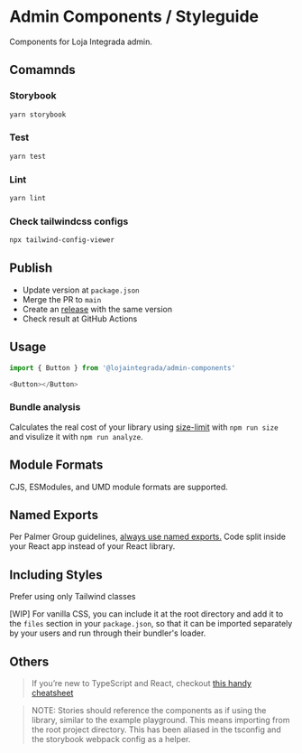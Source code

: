 # Admin Components / Styleguide

Components for Loja Integrada admin.

## Comamnds

### Storybook

```bash
yarn storybook
```

### Test

```bash
yarn test
```

### Lint

```bash
yarn lint
```

### Check tailwindcss configs

```bash
npx tailwind-config-viewer
```

## Publish

- Update version at `package.json`
- Merge the PR to `main`
- Create an [release](https://github.com/lojaintegrada/admin-components/releases) with the same version
- Check result at GitHub Actions

## Usage

```js
import { Button } from '@lojaintegrada/admin-components'

<Button></Button>
```

### Bundle analysis

Calculates the real cost of your library using [size-limit](https://github.com/ai/size-limit) with `npm run size` and visulize it with `npm run analyze`.

## Module Formats

CJS, ESModules, and UMD module formats are supported.

## Named Exports

Per Palmer Group guidelines, [always use named exports.](https://github.com/palmerhq/typescript#exports) Code split inside your React app instead of your React library.

## Including Styles

Prefer using only Tailwind classes

[WIP]
For vanilla CSS, you can include it at the root directory and add it to the `files` section in your `package.json`, so that it can be imported separately by your users and run through their bundler's loader.

## Others

> If you’re new to TypeScript and React, checkout [this handy cheatsheet](https://github.com/sw-yx/react-typescript-cheatsheet/)

> NOTE: Stories should reference the components as if using the library, similar to the example playground. This means importing from the root project directory. This has been aliased in the tsconfig and the storybook webpack config as a helper.
